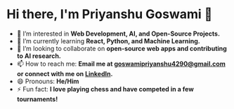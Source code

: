 # Hi there, I'm Priyanshu Goswami 👋

- 👀 I’m interested in **Web Development, AI, and Open-Source Projects.**
- 🌱 I’m currently learning **React, Python, and Machine Learning.**
- 💞️ I’m looking to collaborate on **open-source web apps and contributing to AI research.**
- 📫 How to reach me: **Email me at goswamipriyanshu4290@gmail.com or connect with me on [LinkedIn](https://www.linkedin.com/in/priyanshu-goswami).**
- 😄 Pronouns: **He/Him**
- ⚡ Fun fact: **I love playing chess and have competed in a few tournaments!**
